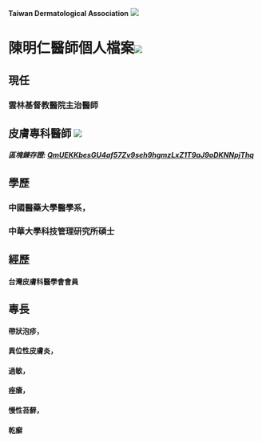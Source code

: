 **Taiwan Dermatological Association**
![](https://i.imgur.com/c4PrZud.png)
# 陳明仁醫師個人檔案![](https://i.imgur.com/LwxVHcd.png)


## 現任

### 雲林基督教醫院主治醫師 



## 皮膚專科醫師 ![](https://i.imgur.com/JP4b3IN.png)

##### 區塊錬存證: [QmUEKKbesGU4af57Zv9seh9hgmzLxZ1T9aJ9oDKNNpjThq](https://explore.ipld.io/#/explore/QmUEKKbesGU4af57Zv9seh9hgmzLxZ1T9aJ9oDKNNpjThq)


## 學歷

### 中國醫藥大學醫學系，

### 中華大學科技管理研究所碩士



## 經歷

#### 台灣皮膚科醫學會會員



## 專長

#### 帶狀泡疹，

#### 異位性皮膚炎，

#### 過敏，

#### 痤瘡，

#### 慢性苔蘚，

#### 乾癬




